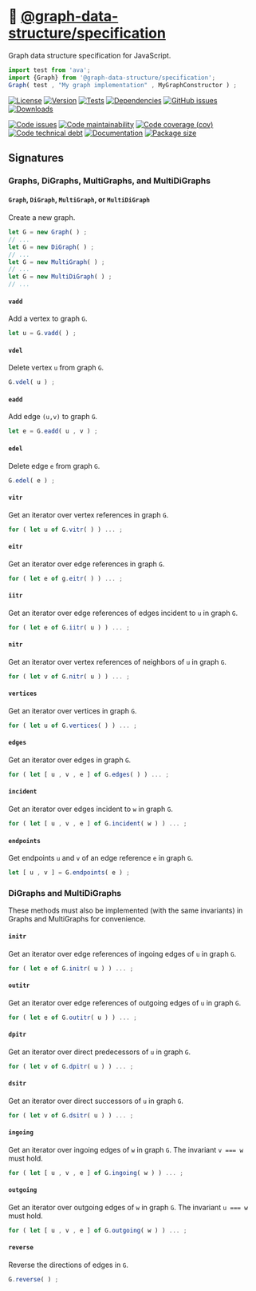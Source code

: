 :notebook_with_decorative_cover:
[@graph-data-structure/specification](https://graph-data-structure.github.io/specification)
==

Graph data structure specification for JavaScript.

```js
import test from 'ava';
import {Graph} from '@graph-data-structure/specification';
Graph( test , "My graph implementation" , MyGraphConstructor ) ;
```

[![License](https://img.shields.io/github/license/graph-data-structure/specification.svg)](https://raw.githubusercontent.com/graph-data-structure/specification/main/LICENSE)
[![Version](https://img.shields.io/npm/v/@graph-data-structure/specification.svg)](https://www.npmjs.org/package/@graph-data-structure/specification)
[![Tests](https://img.shields.io/github/workflow/status/graph-data-structure/specification/ci?event=push&label=tests)](https://github.com/graph-data-structure/specification/actions/workflows/ci.yml?query=branch:main)
[![Dependencies](https://img.shields.io/librariesio/github/graph-data-structure/specification.svg)](https://github.com/graph-data-structure/specification/network/dependencies)
[![GitHub issues](https://img.shields.io/github/issues/graph-data-structure/specification.svg)](https://github.com/graph-data-structure/specification/issues)
[![Downloads](https://img.shields.io/npm/dm/@graph-data-structure/specification.svg)](https://www.npmjs.org/package/@graph-data-structure/specification)

[![Code issues](https://img.shields.io/codeclimate/issues/graph-data-structure/specification.svg)](https://codeclimate.com/github/graph-data-structure/specification/issues)
[![Code maintainability](https://img.shields.io/codeclimate/maintainability/graph-data-structure/specification.svg)](https://codeclimate.com/github/graph-data-structure/specification/trends/churn)
[![Code coverage (cov)](https://img.shields.io/codecov/c/gh/graph-data-structure/specification/main.svg)](https://codecov.io/gh/graph-data-structure/specification)
[![Code technical debt](https://img.shields.io/codeclimate/tech-debt/graph-data-structure/specification.svg)](https://codeclimate.com/github/graph-data-structure/specification/trends/technical_debt)
[![Documentation](https://graph-data-structure.github.io/specification/badge.svg)](https://graph-data-structure.github.io/specification/source.html)
[![Package size](https://img.shields.io/bundlephobia/minzip/@graph-data-structure/specification)](https://bundlephobia.com/result?p=@graph-data-structure/specification)


## Signatures

### Graphs, DiGraphs, MultiGraphs, and MultiDiGraphs

#### `Graph`, `DiGraph`, `MultiGraph`, or `MultiDiGraph`

Create a new graph.

```js
let G = new Graph( ) ;
// ...
let G = new DiGraph( ) ;
// ...
let G = new MultiGraph( ) ;
// ...
let G = new MultiDiGraph( ) ;
// ...
```

#### `vadd`

Add a vertex to graph `G`.

```js
let u = G.vadd( ) ;
```

#### `vdel`

Delete vertex `u` from graph `G`.

```js
G.vdel( u ) ;
```

#### `eadd`

Add edge `(u,v)` to graph `G`.

```js
let e = G.eadd( u , v ) ;
```

#### `edel`

Delete edge `e` from graph `G`.

```js
G.edel( e ) ;
```

#### `vitr`

Get an iterator over vertex references in graph `G`.

```js
for ( let u of G.vitr( ) ) ... ;
```

#### `eitr`

Get an iterator over edge references in graph `G`.

```js
for ( let e of g.eitr( ) ) ... ;
```

#### `iitr`

Get an iterator over edge references of edges incident to `u` in graph `G`.

```js
for ( let e of G.iitr( u ) ) ... ;
```


#### `nitr`

Get an iterator over vertex references of neighbors of `u` in graph `G`.

```js
for ( let v of G.nitr( u ) ) ... ;
```

#### `vertices`

Get an iterator over vertices in graph `G`.

```js
for ( let u of G.vertices( ) ) ... ;
```

#### `edges`

Get an iterator over edges in graph `G`.

```js
for ( let [ u , v , e ] of G.edges( ) ) ... ;
```

#### `incident`

Get an iterator over edges incident to `w` in graph `G`.

```js
for ( let [ u , v , e ] of G.incident( w ) ) ... ;
```

#### `endpoints`

Get endpoints `u` and `v` of an edge reference `e` in graph `G`.

```js
let [ u , v ] = G.endpoints( e ) ;
```

### DiGraphs and MultiDiGraphs

These methods must also be implemented (with the same invariants)
in Graphs and MultiGraphs for convenience.

#### `initr`

Get an iterator over edge references of ingoing edges of `u` in graph `G`.

```js
for ( let e of G.initr( u ) ) ... ;
```

#### `outitr`

Get an iterator over edge references of outgoing edges of `u` in graph `G`.

```js
for ( let e of G.outitr( u ) ) ... ;
```

#### `dpitr`

Get an iterator over direct predecessors of `u` in graph `G`.

```js
for ( let v of G.dpitr( u ) ) ... ;
```

#### `dsitr`

Get an iterator over direct successors of `u` in graph `G`.

```js
for ( let v of G.dsitr( u ) ) ... ;
```

#### `ingoing`

Get an iterator over ingoing edges of `w` in graph `G`.
The invariant `v === w` must hold.

```js
for ( let [ u , v , e ] of G.ingoing( w ) ) ... ;
```

#### `outgoing`

Get an iterator over outgoing edges of `w` in graph `G`.
The invariant `u === w` must hold.

```js
for ( let [ u , v , e ] of G.outgoing( w ) ) ... ;
```

#### `reverse`

Reverse the directions of edges in  `G`.

```js
G.reverse( ) ;
```
